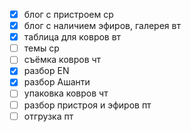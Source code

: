 - [x] блог с пристроем ср
- [x] блог с наличием эфиров, галерея вт
- [x] таблица для ковров вт
- [ ] темы ср
- [ ] съёмка ковров чт
- [x] разбор EN 
- [x] разбор Ашанти
- [ ] упаковка ковров чт
- [ ] разбор пристроя и эфиров пт
- [ ] отгрузка  пт